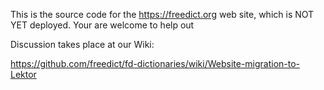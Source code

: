 This is the source code for the <https://freedict.org> web site, which is NOT
YET deployed. Your are welcome to help out

Discussion takes place at our Wiki:

https://github.com/freedict/fd-dictionaries/wiki/Website-migration-to-Lektor
